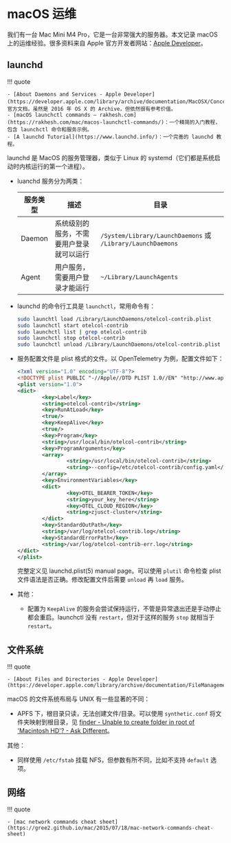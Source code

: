 # macOS 运维

我们有一台 Mac Mini M4 Pro，它是一台非常强大的服务器。本文记录 macOS 上的运维经验。很多资料来自 Apple 官方开发者网站：[Apple Developer](https://developer.apple.com/)。

## launchd

!!! quote

    - [About Daemons and Services - Apple Developer](https://developer.apple.com/library/archive/documentation/MacOSX/Conceptual/BPSystemStartup/Chapters/Introduction.html)：官方文档，虽然是 2016 年 OS X 的 Archive，但依然很有参考价值。
    - [macOS launchctl commands – rakhesh.com](https://rakhesh.com/mac/macos-launchctl-commands/)：一个精简的入门教程，包含 launchctl 命令和服务示例。
    - [A launchd Tutorial](https://www.launchd.info/)：一个完善的 launchd 教程。

launchd 是 MacOS 的服务管理器，类似于 Linux 的 systemd（它们都是系统启动时内核运行的第一个进程）。

- luanchd 服务分为两类：

    | 服务类型 | 描述 | 目录 |
    | --- | --- | --- |
    | Daemon | 系统级别的服务，不需要用户登录就可以运行 | `/System/Library/LaunchDaemons` 或 `/Library/LaunchDaemons` |
    | Agent | 用户服务，需要用户登录才能运行 | `~/Library/LaunchAgents` |

- launchd 的命令行工具是 `launchctl`，常用命令有：

    ```bash
    sudo launchtl load /Library/LaunchDaemons/otelcol-contrib.plist
    sudo launchctl start otelcol-contrib
    sudo launchctl list | grep otelcol-contrib
    sudo launchctl stop otelcol-contrib
    sudo launchctl unload /Library/LaunchDaemons/otelcol-contrib.plist
    ```

- 服务配置文件是 plist 格式的文件。以 OpenTelemetry 为例，配置文件如下：

    ```xml
    <?xml version="1.0" encoding="UTF-8"?>
    <!DOCTYPE plist PUBLIC "-//Apple//DTD PLIST 1.0//EN" "http://www.apple.com/DTDs/PropertyList-1.0.dtd">
    <plist version="1.0">
    <dict>
            <key>Label</key>
            <string>otelcol-contrib</string>
            <key>RunAtLoad</key>
            <true/>
            <key>KeepAlive</key>
            <true/>
            <key>Program</key>
            <string>/usr/local/bin/otelcol-contrib</string>
            <key>ProgramArguments</key>
            <array>
                    <string>/usr/local/bin/otelcol-contrib</string>
                    <string>--config=/etc/otelcol-contrib/config.yaml</string>
            </array>
            <key>EnvironmentVariables</key>
            <dict>
                    <key>OTEL_BEARER_TOKEN</key>
                    <string>your_key_here</string>
                    <key>OTEL_CLOUD_REGION</key>
                    <string>zjusct-cluster</string>
            </dict>
            <key>StandardOutPath</key>
            <string>/var/log/otelcol-contrib.log</string>
            <key>StandardErrorPath</key>
            <string>/var/log/otelcol-contrib-err.log</string>
    </dict>
    </plist>
    ```

    完整定义见 launchd.plist(5) manual page。可以使用 `plutil` 命令检查 plist 文件语法是否正确。修改配置文件后需要 `unload` 再 `load` 服务。

- 其他：
    - 配置为 `KeepAlive` 的服务会尝试保持运行，不管是异常退出还是手动停止都会重启。launchctl 没有 `restart`，但对于这样的服务 `stop` 就相当于 `restart`。

## 文件系统

!!! quote

    - [About Files and Directories - Apple Developer](https://developer.apple.com/library/archive/documentation/FileManagement/Conceptual/FileSystemProgrammingGuide/Introduction/Introduction.html)

macOS 的文件系统布局与 UNIX 有一些显著的不同：

- APFS 下，根目录只读，无法创建文件/目录。可以使用 `synthetic.conf` 将文件夹映射到根目录，见 [finder - Unable to create folder in root of 'Macintosh HD'? - Ask Different](https://apple.stackexchange.com/questions/388236/unable-to-create-folder-in-root-of-macintosh-hd)。

其他：

- 同样使用 `/etc/fstab` 挂载 NFS，但参数有所不同，比如不支持 `default` 选项。

## 网络

!!! quote

    - [mac network commands cheat sheet](https://gree2.github.io/mac/2015/07/18/mac-network-commands-cheat-sheet)
